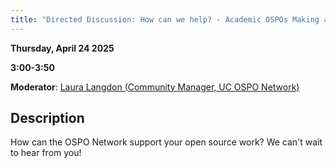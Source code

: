 ```yaml
---
title: "Directed Discussion: How can we help? - Academic OSPOs Making an Impact at UC"
---
```


**Thursday, April 24 2025**

**3:00-3:50**

**Moderator**: [Laura Langdon (Community Manager, UC OSPO Network)](../speakers/laura-langdon.md)

## Description

How can the OSPO Network support your open source work? We can't wait to hear from you!